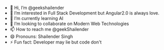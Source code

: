 - 👋 Hi, I’m @geekshailender
- 👀 I’m interested in Full Stack Development but Angular2.0 is always love.
- 🌱 I’m currently learning AI 
- 💞️ I’m looking to collaborate on Modern Web Technologies
- 📫 How to reach me @geekShailender
- 😄 Pronouns: Shailender Singh
- ⚡ Fun fact: Developer may lie but code don't

<!---
geekshailender/geekshailender is a ✨ special ✨ repository because its `README.md` (this file) appears on your GitHub profile.
You can click the Preview link to take a look at your changes.
--->
